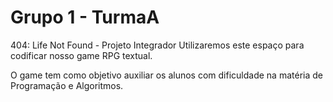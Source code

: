 # Grupo 1 - TurmaA
404: Life Not Found - Projeto Integrador
Utilizaremos este espaço para codificar nosso game RPG textual.

O game tem como objetivo auxiliar os alunos com dificuldade na matéria de Programação e Algoritmos.
